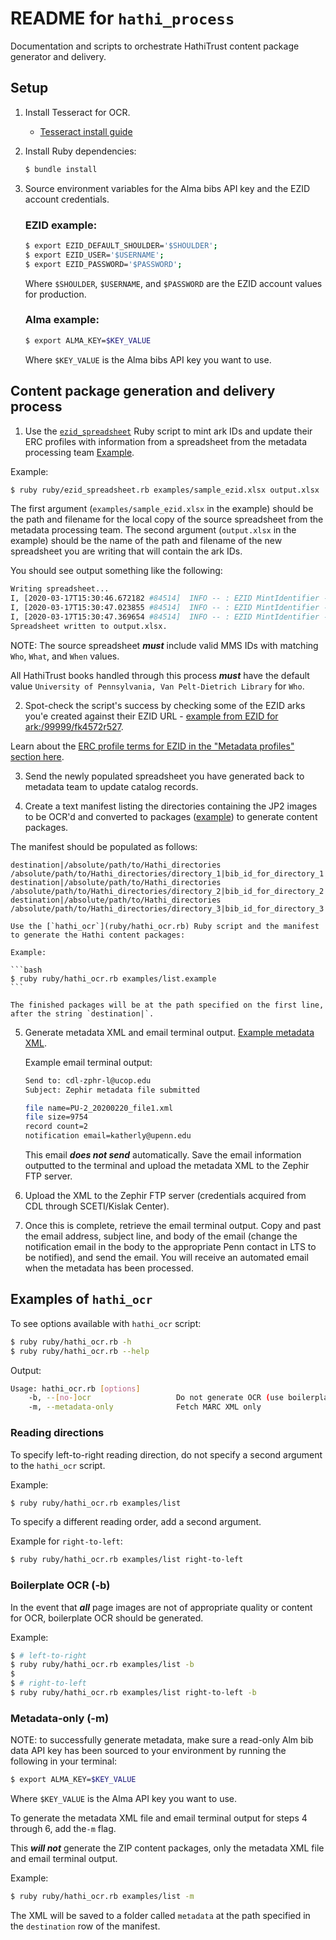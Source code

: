 # README for `hathi_process`

Documentation and scripts to orchestrate HathiTrust content package generator and delivery.

## Setup

1. Install Tesseract for OCR.
    * [Tesseract install guide](https://guides.library.illinois.edu/c.php?g=347520&p=4121425)

2. Install Ruby dependencies:

    ```bash
    $ bundle install
    ```

3. Source environment variables for the Alma bibs API key and the EZID account credentials.  

    ### EZID example:

    ```bash
    $ export EZID_DEFAULT_SHOULDER='$SHOULDER';
    $ export EZID_USER='$USERNAME';
    $ export EZID_PASSWORD='$PASSWORD';
    ```

    Where `$SHOULDER`, `$USERNAME`, and `$PASSWORD` are the EZID account values for production.

    ### Alma example:

    ```bash
    $ export ALMA_KEY=$KEY_VALUE
    ```

    Where `$KEY_VALUE` is the Alma bibs API key you want to use.

## Content package generation and delivery process

1. Use the [`ezid_spreadsheet`](ruby/ezid_spreadsheet.rb) Ruby script to mint ark IDs and update their ERC profiles with information from a spreadsheet from the metadata processing team [Example](examples/sample_ezid.xlsx).

  Example:
  ```bash
  $ ruby ruby/ezid_spreadsheet.rb examples/sample_ezid.xlsx output.xlsx
  ```
  The first argument (`examples/sample_ezid.xlsx` in the example) should be the path and filename for the local copy of the source spreadsheet from the metadata processing team.  The second argument (`output.xlsx` in the example) should be the name of the path and filename of the new spreadsheet you are writing that will contain the ark IDs.

  You should see output something like the following:

  ```bash
  Writing spreadsheet...
  I, [2020-03-17T15:30:46.672182 #84514]  INFO -- : EZID MintIdentifier -- success: ark:/99999/fk4sj2td24
  I, [2020-03-17T15:30:47.023855 #84514]  INFO -- : EZID MintIdentifier -- success: ark:/99999/fk4ns23m0v
  I, [2020-03-17T15:30:47.369654 #84514]  INFO -- : EZID MintIdentifier -- success: ark:/99999/fk4j11cs5n
  Spreadsheet written to output.xlsx.
  ```

  NOTE: The source spreadsheet ***must*** include valid MMS IDs with matching `Who`, `What`, and `When` values.  

  All HathiTrust books handled through this process ***must*** have the default value `University of Pennsylvania, Van Pelt-Dietrich Library` for `Who`.

2. Spot-check the script's success by checking some of the EZID arks you'e created against their EZID URL - [example from EZID for ark:/99999/fk4572r527](https://ezid.cdlib.org/id/ark:/99999/fk4572r527).

  Learn about the [ERC profile terms for EZID in the "Metadata profiles" section here](https://ezid.cdlib.org/doc/apidoc.html).

3. Send the newly populated spreadsheet you have generated back to metadata team to update catalog records.

4. Create a text manifest listing the directories containing the JP2 images to be OCR'd and converted to packages ([example](examples/list.example)) to generate content packages.

  The manifest should be populated as follows:

  ```
  destination|/absolute/path/to/Hathi_directories
/absolute/path/to/Hathi_directories/directory_1|bib_id_for_directory_1
  destination|/absolute/path/to/Hathi_directories
/absolute/path/to/Hathi_directories/directory_2|bib_id_for_directory_2
  destination|/absolute/path/to/Hathi_directories
/absolute/path/to/Hathi_directories/directory_3|bib_id_for_directory_3
  ```

    Use the [`hathi_ocr`](ruby/hathi_ocr.rb) Ruby script and the manifest to generate the Hathi content packages:

    Example:

    ```bash
    $ ruby ruby/hathi_ocr.rb examples/list.example
    ```

    The finished packages will be at the path specified on the first line, after the string `destination|`.

5. Generate metadata XML and email terminal output.  [Example metadata XML](examples/PU-2_20200220_file1.xml).

    Example email terminal output:
      ```bash      
      Send to: cdl-zphr-l@ucop.edu
      Subject: Zephir metadata file submitted

      file name=PU-2_20200220_file1.xml
      file size=9754
      record count=2
      notification email=katherly@upenn.edu
      ```

      This email ***does not send*** automatically.      Save the email information outputted to the terminal and upload the metadata XML to the Zephir FTP server.

6. Upload the XML to the Zephir FTP server (credentials acquired from CDL through SCETI/Kislak Center).

7. Once this is complete, retrieve the email terminal output.  Copy and past the email address, subject line, and body of the email (change the notification email in the body to the appropriate Penn contact in LTS to be notified), and send the email.  You will receive an automated email when the metadata has been processed.

## Examples of `hathi_ocr`

To see options available with `hathi_ocr` script:

```bash
$ ruby ruby/hathi_ocr.rb -h
$ ruby ruby/hathi_ocr.rb --help
```

Output:

```bash
Usage: hathi_ocr.rb [options]
    -b, --[no-]ocr                   Do not generate OCR (use boilerplate text)
    -m, --metadata-only              Fetch MARC XML only
```

### Reading directions

To specify left-to-right reading direction, do not specify a second argument to the `hathi_ocr` script.  

Example:

```bash
$ ruby ruby/hathi_ocr.rb examples/list
```

To specify a different reading order, add a second argument.  

Example for `right-to-left`:

```bash
$ ruby ruby/hathi_ocr.rb examples/list right-to-left
```

### Boilerplate OCR (-b)

In the event that ***all*** page images are not of appropriate quality or content for OCR, boilerplate OCR should be generated.  

Example:

```bash
$ # left-to-right
$ ruby ruby/hathi_ocr.rb examples/list -b
$
$ # right-to-left
$ ruby ruby/hathi_ocr.rb examples/list right-to-left -b
```

### Metadata-only (-m)

NOTE: to successfully generate metadata, make sure a read-only Alm bib data API key has been sourced to your environment by running the following in your terminal:

```bash
$ export ALMA_KEY=$KEY_VALUE
```

Where `$KEY_VALUE` is the Alma API key you want to use.

To generate the metadata XML file and email terminal output for steps 4 through 6, add the`-m` flag.  

This ***will not*** generate the ZIP content packages, only the metadata XML file and email terminal output.

Example:

```bash
$ ruby ruby/hathi_ocr.rb examples/list -m
```

The XML will be saved to a folder called `metadata` at the path specified in the `destination` row of the manifest.
